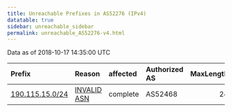 ```yaml
---
title: Unreachable Prefixes in AS52276 (IPv4)
datatable: true
sidebar: unreachable_sidebar
permalink: unreachable_AS52276-v4.html
---
```


Data as of 2018-10-17 14:35:00 UTC


<div class="datatable-begin"></div>

| Prefix                                                   | Reason                                                                                                 | affected   | Authorized AS   |   MaxLength | Anchor                                         |   unreachable /24s |
|:---------------------------------------------------------|:-------------------------------------------------------------------------------------------------------|:-----------|:----------------|------------:|:-----------------------------------------------|-------------------:|
| [190.115.15.0/24](https://stat.ripe.net/190.115.15.0/24) | [INVALID ASN](https://rpki-validator.ripe.net/announcement-preview?asn=AS52276&prefix=190.115.15.0/24) | complete   | AS52468         |          24 | [LACNIC](unreachable_LACNIC_RPKI_Root-v4.html) |                  1 |

<div class="datatable-end"></div>
